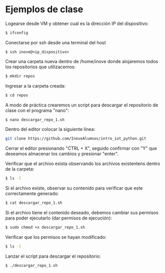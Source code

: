 # Ejemplos de clase

Logearse desde VM y obtener cual es la dirección IP del dispositivo:
```sh
$ ifconfig
```

Conectarse por ssh desde una terminal del host
```
$ ssh inove@<ip_dispositivo>
```

Crear una carpeta nueva dentro de /home/inove donde alojaremos todos los repositorios que utilizacemos:
```sh
$ mkdir repos
```

Ingresar a la carpeta creada:
```sh
$ cd repos
```

A modo de práctica crearemos un script para descargar el repositorio de clase con el programa "nano":
```sh
$ nano descargar_repo_1.sh
```

Dentro del editor colocar la siguiente línea:
```sh
git clone https://github.com/InoveAlumnos/intro_iot_python.git
```

Cerrar el editor presionando "CTRL + X", seguido confirmar con "Y" que deseamos almacenar los cambios y presionar "enter".

Verificar que el archivo exista observando los archivos existentens dentro de la carpeta:
```sh
$ ls -l
```

Si el archivo existe, observar su contenido para verificar que este correctamente generado:
```sh
$ cat descargar_repo_1.sh
```

Si el archivo tiene el contenido deseado, debemos cambiar sus permisos para poder ejecutarlo (dar permisos de ejecución):
```sh
$ sudo chmod +x descargar_repo_1.sh
```

Verificar que los permisos se hayan modificado:
```sh
$ ls -l
```

Lanzar el script para descargar el repositorio:
```sh
$ ./descargar_repo_1.sh
```